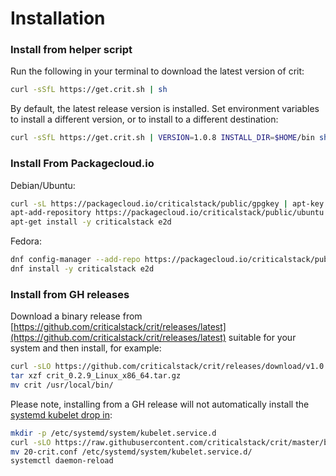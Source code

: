 # Installation

### Install from helper script

Run the following in your terminal to download the latest version of crit:

```sh
curl -sSfL https://get.crit.sh | sh
```

By default, the latest release version is installed.  Set environment variables to install a different version, or to install to a different destination:

```sh
curl -sSfL https://get.crit.sh | VERSION=1.0.8 INSTALL_DIR=$HOME/bin sh
```

### Install From Packagecloud.io

Debian/Ubuntu:

```sh
curl -sL https://packagecloud.io/criticalstack/public/gpgkey | apt-key add -
apt-add-repository https://packagecloud.io/criticalstack/public/ubuntu
apt-get install -y criticalstack e2d
```

Fedora:

```sh
dnf config-manager --add-repo https://packagecloud.io/criticalstack/public/fedora
dnf install -y criticalstack e2d
```

### Install from GH releases

Download a binary release from [https://github.com/criticalstack/crit/releases/latest](https://github.com/criticalstack/crit/releases/latest) suitable for your system and then install, for example:

```sh
curl -sLO https://github.com/criticalstack/crit/releases/download/v1.0.1/crit_1.0.1_Linux_x86_64.tar.gz
tar xzf crit_0.2.9_Linux_x86_64.tar.gz
mv crit /usr/local/bin/
```

Please note, installing from a GH release will not automatically install the [systemd kubelet drop in](https://raw.githubusercontent.com/criticalstack/crit/master/build/package/20-crit.conf):
 
```sh
mkdir -p /etc/systemd/system/kubelet.service.d
curl -sLO https://raw.githubusercontent.com/criticalstack/crit/master/build/package/20-crit.conf
mv 20-crit.conf /etc/systemd/system/kubelet.service.d/
systemctl daemon-reload
```
